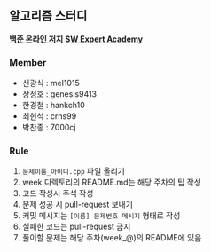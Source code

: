 ﻿## 알고리즘 스터디
 
**[백준 온라인 저지](https://www.acmicpc.net/)**
**[SW Expert Academy](https://www.swexpertacademy.com/main/main.do)**

### Member

- 신광식 : mel1015
- 장정호 : genesis9413
- 한경철 : hankch10
- 최현석 : crns99
- 박찬종 : 7000cj

### Rule

1. `문제이름_아이디.cpp` 파일 올리기
2. week 디렉토리의 README.md는 해당 주차의 팁 작성
3. 코드 작성시 주석 작성
4. 문제 성공 시 pull-request 보내기
5. 커밋 메시지는 `[이름] 문제번호 메시지` 형태로 작성
6. 실패한 코드는 pull-request 금지
7. 풀이할 문제는 해당 주차(week_@)의 README에 있음